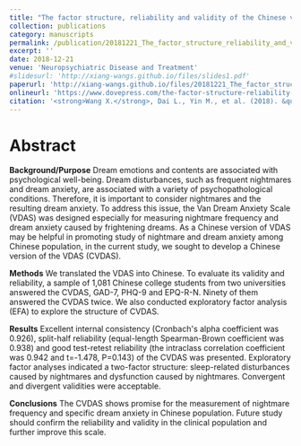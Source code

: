```yaml
---
title: "The factor structure, reliability and validity of the Chinese version of the Van Dream Anxiety Scale"
collection: publications
category: manuscripts
permalink: /publication/20181221_The_factor_structure_reliability_and_validity_of_the_Chinese_version_of_the_VDAS       
excerpt: ''
date: 2018-12-21
venue: 'Neuropsychiatric Disease and Treatment'
#slidesurl: 'http://xiang-wangs.github.io/files/slides1.pdf'
paperurl: 'http://xiang-wangs.github.io/files/20181221_The_factor_structure_reliability_and_validity_of_the_Chinese_version_of_the_VDAS'
onlineurl: 'https://www.dovepress.com/the-factor-structure-reliability-and-validity-of-the-chinese-version-o-peer-reviewed-fulltext-article-NDT'      
citation: '<strong>Wang X.</strong>, Dai L., Yin M., et al. (2018). &quot;The factor structure, reliability and validity of the Chinese version of the Van Dream Anxiety Scale.&quot; <i>Neuropsychiatric Disease and Treatment</i>. 15:57-67.'  
---
```


Abstract
======
<strong>Background/Purpose</strong> 
Dream emotions and contents are associated with psychological well-being. Dream disturbances, such as frequent nightmares and dream anxiety, are associated with a variety of psychopathological conditions. Therefore, it is important to consider nightmares and the resulting dream anxiety. To address this issue, the Van Dream Anxiety Scale (VDAS) was designed especially for measuring nightmare frequency and dream anxiety caused by frightening dreams. As a Chinese version of VDAS may be helpful in promoting study of nightmare and dream anxiety among Chinese population, in the current study, we sought to develop a Chinese version of the VDAS (CVDAS).

<strong>Methods</strong>
We translated the VDAS into Chinese. To evaluate its validity and reliability, a sample of 1,081 Chinese college students from two universities answered the CVDAS, GAD-7, PHQ-9 and EPQ-R-N. Ninety of them answered the CVDAS twice. We also conducted exploratory factor analysis (EFA) to explore the structure of CVDAS.
 
<strong>Results</strong> 
Excellent internal consistency (Cronbach's alpha coefficient was 0.926), split-half reliability (equal-length Spearman-Brown coefficient was 0.938) and good test-retest reliability (the intraclass correlation coefficient was 0.942 and t=-1.478, P=0.143) of the CVDAS was presented. Exploratory factor analyses indicated a two-factor structure: sleep-related disturbances caused by nightmares and dysfunction caused by nightmares. Convergent and divergent validities were acceptable.
 
<strong>Conclusions</strong>
The CVDAS shows promise for the measurement of nightmare frequency and specific dream anxiety in Chinese population. Future study should confirm the reliability and validity in the clinical population and further improve this scale.
